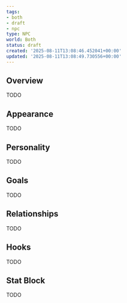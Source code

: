 ```yaml
---
tags:
- both
- draft
- npc
type: NPC
world: Both
status: draft
created: '2025-08-11T13:08:46.452041+00:00'
updated: '2025-08-11T13:08:49.730556+00:00'
---
```



## Overview

TODO
## Appearance

TODO
## Personality

TODO
## Goals

TODO
## Relationships

TODO
## Hooks

TODO
## Stat Block

TODO
